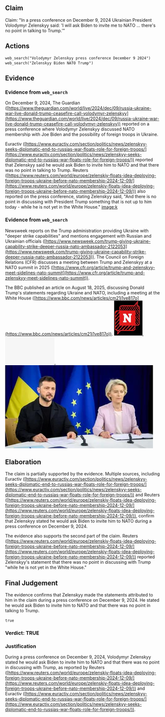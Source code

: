 ## Claim
Claim: "In a press conference on December 9, 2024 Ukrainian President Volodymyr Zelenskyy said: 'I will ask Biden to invite me to NATO ... there's no point in talking to Trump.'"

## Actions
```
web_search("Volodymyr Zelenskyy press conference December 9 2024")
web_search("Zelenskyy Biden NATO Trump")
```

## Evidence
### Evidence from `web_search`
On December 9, 2024, The Guardian ([https://www.theguardian.com/world/live/2024/dec/09/russia-ukraine-war-live-donald-trump-ceasefire-call-volodymyr-zelenskyy](https://www.theguardian.com/world/live/2024/dec/09/russia-ukraine-war-live-donald-trump-ceasefire-call-volodymyr-zelenskyy)) reported on a press conference where Volodymyr Zelenskyy discussed NATO membership with Joe Biden and the possibility of foreign troops in Ukraine.

Euractiv ([https://www.euractiv.com/section/politics/news/zelenskyy-seeks-diplomatic-end-to-russias-war-floats-role-for-foreign-troops/](https://www.euractiv.com/section/politics/news/zelenskyy-seeks-diplomatic-end-to-russias-war-floats-role-for-foreign-troops/)) reported that Zelenskyy said he would ask Biden to invite him to NATO and that there was no point in talking to Trump. Reuters ([https://www.reuters.com/world/europe/zelenskiy-floats-idea-deploying-foreign-troops-ukraine-before-nato-membership-2024-12-09/](https://www.reuters.com/world/europe/zelenskiy-floats-idea-deploying-foreign-troops-ukraine-before-nato-membership-2024-12-09/)) also reported on the press conference, stating Zelenskyy said, "And there is no point in discussing with President Trump something that is not up to him today - while he is not yet in the White House." <image:k>


### Evidence from `web_search`
Newsweek reports on the Trump administration providing Ukraine with "deeper strike capabilities" and mentions engagement with Russian and Ukrainian officials ([https://www.newsweek.com/trump-giving-ukraine-capability-strike-deeper-russia-nato-ambassador-2122053](https://www.newsweek.com/trump-giving-ukraine-capability-strike-deeper-russia-nato-ambassador-2122053)). The Council on Foreign Relations (CFR) discusses a meeting between Trump and Zelenskyy at a NATO summit in 2025 ([https://www.cfr.org/article/trump-and-zelenskyy-meet-sidelines-nato-summit](https://www.cfr.org/article/trump-and-zelenskyy-meet-sidelines-nato-summit)).

The BBC published an article on August 18, 2025, discussing Donald Trump's statements regarding Ukraine and NATO, including a meeting at the White House ([https://www.bbc.com/news/articles/cm21j1ve817o](https://www.bbc.com/news/articles/cm21j1ve817o)). ![image 8964](media/2025-08-30_21-39-1756589971-045373.jpg), ![image 8969](media/2025-08-30_21-39-1756589979-402655.jpg), ![image 8970](media/2025-08-30_21-39-1756589979-770158.jpg)


## Elaboration
The claim is partially supported by the evidence. Multiple sources, including Euractiv ([https://www.euractiv.com/section/politics/news/zelenskyy-seeks-diplomatic-end-to-russias-war-floats-role-for-foreign-troops/](https://www.euractiv.com/section/politics/news/zelenskyy-seeks-diplomatic-end-to-russias-war-floats-role-for-foreign-troops/)) and Reuters ([https://www.reuters.com/world/europe/zelenskiy-floats-idea-deploying-foreign-troops-ukraine-before-nato-membership-2024-12-09/](https://www.reuters.com/world/europe/zelenskiy-floats-idea-deploying-foreign-troops-ukraine-before-nato-membership-2024-12-09/)), confirm that Zelenskyy stated he would ask Biden to invite him to NATO during a press conference on December 9, 2024.

The evidence also supports the second part of the claim. Reuters ([https://www.reuters.com/world/europe/zelenskiy-floats-idea-deploying-foreign-troops-ukraine-before-nato-membership-2024-12-09/](https://www.reuters.com/world/europe/zelenskiy-floats-idea-deploying-foreign-troops-ukraine-before-nato-membership-2024-12-09/)) reported Zelenskyy's statement that there was no point in discussing with Trump "while he is not yet in the White House."


## Final Judgement
The evidence confirms that Zelenskyy made the statements attributed to him in the claim during a press conference on December 9, 2024. He stated he would ask Biden to invite him to NATO and that there was no point in talking to Trump.

`true`

### Verdict: TRUE

### Justification
During a press conference on December 9, 2024, Volodymyr Zelenskyy stated he would ask Biden to invite him to NATO and that there was no point in discussing with Trump, as reported by Reuters ([https://www.reuters.com/world/europe/zelenskiy-floats-idea-deploying-foreign-troops-ukraine-before-nato-membership-2024-12-09/](https://www.reuters.com/world/europe/zelenskiy-floats-idea-deploying-foreign-troops-ukraine-before-nato-membership-2024-12-09/)) and Euractiv ([https://www.euractiv.com/section/politics/news/zelenskyy-seeks-diplomatic-end-to-russias-war-floats-role-for-foreign-troops/](https://www.euractiv.com/section/politics/news/zelenskyy-seeks-diplomatic-end-to-russias-war-floats-role-for-foreign-troops/)).
